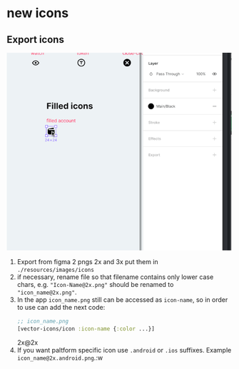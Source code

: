 # new icons

## Export icons

![](./export-icons.gif)

1. Export from figma 2 pngs 2x and 3x put them in `./resources/images/icons`
2. if necessary, rename file so that filename contains only lower case chars, e.g. `"Icon-Name@2x.png"` should be renamed to `"icon_name@2x.png"`.
3. In the app `icon_name.png` still can be accessed as `icon-name`, so in order to use can add the next code:
    ```clojure
    ;; icon_name.png
    [vector-icons/icon :icon-name {:color ...}] 
    ```
    2x@2x
4. If you want paltform specific icon use `.android` or `.ios` suffixes.  Example `icon_name@2x.android.png`.:w
